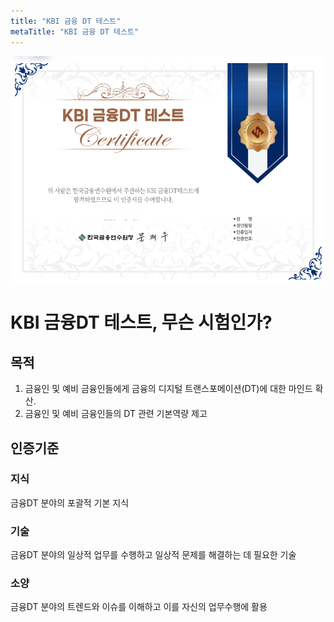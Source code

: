 ```yaml
---
title: "KBI 금융 DT 테스트"
metaTitle: "KBI 금융 DT 테스트"
---
```

![금융DT 인증자격](./KBI-Financial-DT-Test/dt-test.png)
# KBI 금융DT 테스트, 무슨 시험인가?
## 목적
1. 금융인 및 예비 금융인들에게 금융의 디지털 트랜스포메이션(DT)에 대한 마인드 확산.
2. 금융인 및 예비 금융인들의 DT 관련 기본역량 제고

## 인증기준
### 지식
금융DT 분야의 포괄적 기본 지식
### 기술
금융DT 분야의 일상적 업무를 수행하고 일상적 문제를 해결하는 데 필요한 기술
### 소양
금융DT 분야의 트렌드와 이슈를 이해하고 이를 자신의 업무수행에 활용

